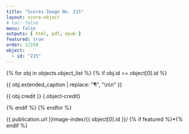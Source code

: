 ```yaml
---
title: "Scores Image No. 215"
layout: score-object
# toc: false
menu: false
outputs: [ html, pdf, epub ]
featured: true
order: 12150
object:
  - id: "215"
---
```


{% for obj in objects.object_list %}
{% if obj.id == object[0].id %}

{{ obj.extended_caption | replace: "¶", "\n\n" }}

{{ obj.credit }} {.object-credit}

{% endif %}
{% endfor %}

<div class="object-credit object-url is-print-only">

{{ publication.url }}image-index/{{ object[0].id }}/ {% if featured %}*{% endif %}

</div>
